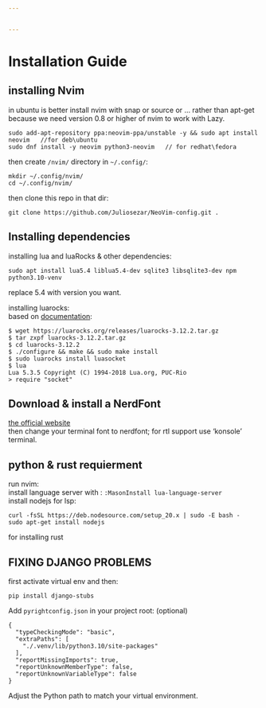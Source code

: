 ```yaml
---


---
```


<h1 id="installation-guide">Installation Guide</h1>
<h2 id="installing-nvim">installing Nvim</h2>
<p>in ubuntu is better install nvim with snap or source or … rather than apt-get because we need version 0.8 or higher of nvim to work with Lazy.</p>
<pre><code>sudo add-apt-repository ppa:neovim-ppa/unstable -y && sudo apt install neovim   //for deb\ubuntu
sudo dnf install -y neovim python3-neovim   // for redhat\fedora
</code></pre>
<p>then create <code>/nvim/</code> directory in <code>~/.config/</code>:</p>
<pre><code>mkdir ~/.config/nvim/
cd ~/.config/nvim/
</code></pre>
<p>then clone this repo in that dir:</p>
<pre><code>git clone https://github.com/Juliosezar/NeoVim-config.git .
</code></pre>
<h2 id="installing-dependencies">Installing dependencies</h2>
<p>installing lua and luaRocks &amp; other dependencies:</p>
<pre><code>sudo apt install lua5.4 liblua5.4-dev sqlite3 libsqlite3-dev npm python3.10-venv
</code></pre>
<p>replace 5.4 with version you want.</p>
<p>installing luarocks:<br>
based on <a href="https://luarocks.org">documentation</a>:</p>
<pre><code>$ wget https://luarocks.org/releases/luarocks-3.12.2.tar.gz
$ tar zxpf luarocks-3.12.2.tar.gz
$ cd luarocks-3.12.2
$ ./configure &amp;&amp; make &amp;&amp; sudo make install
$ sudo luarocks install luasocket
$ lua
Lua 5.3.5 Copyright (C) 1994-2018 Lua.org, PUC-Rio
&gt; require "socket"
</code></pre>
<h2 id="download--install-a-nerdfont">Download &amp; install a NerdFont</h2>
<p><a href="https://www.nerdfonts.com/font-downloads">the official website</a><br>
then change your terminal font to nerdfont; for rtl support use ‘konsole’ terminal.</p>
<h2 id="python--rust-requierment">python &amp; rust requierment</h2>
<p>run nvim:<br>
install language server with : <code>:MasonInstall lua-language-server</code><br>
install nodejs for lsp:</p>
<pre><code>curl -fsSL https://deb.nodesource.com/setup_20.x | sudo -E bash -
sudo apt-get install nodejs
</code></pre>
<p>for installing rust</p>
<h2 id="fixing-django-problems">FIXING DJANGO PROBLEMS</h2>
<p>first activate virtual env and then:</p>
<pre><code>pip install django-stubs
</code></pre>
<p>Add <code>pyrightconfig.json</code> in your project root: (optional)</p>
<pre><code>{
  "typeCheckingMode": "basic",
  "extraPaths": [
    "./.venv/lib/python3.10/site-packages"
  ],
  "reportMissingImports": true,
  "reportUnknownMemberType": false,
  "reportUnknownVariableType": false
}
</code></pre>
<p>Adjust the Python path to match your virtual environment.</p>

